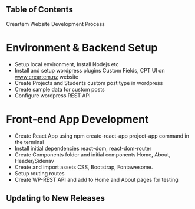 


## Table of Contents

Creartem Website Development Process

# Environment & Backend Setup
-	Setup local environment, Install Nodejs etc
-	Install and setup wordpress plugins Custom Fields, CPT UI on www.creartem.nz website
-	Create Projects and Students custom post type in wordpress
-	Create sample data for custom posts
-	Configure wordpress REST API
# Front-end App Development
-	Create React App using npm create-react-app project-app command in the terminal
-	Install initial dependencies react-dom, react-dom-router
-	Create Components folder and initial components Home, About, Header/Sidenav
-	Create and import assets CSS, Bootstrap, Fontawesome.
-	Setup routing routes
-	Create WP-REST API and add to Home and About pages for testing


## Updating to New Releases


